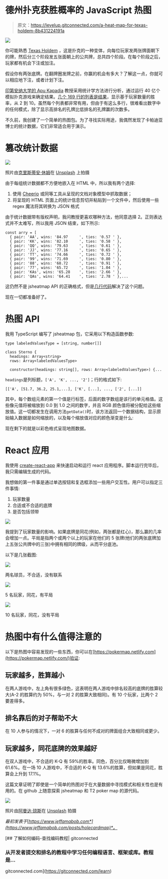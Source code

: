 # 德州扑克获胜概率的 JavaScript 热图

> 原文：<https://levelup.gitconnected.com/a-heat-map-for-texas-holdem-8b431224191a>

![](img/08098d7061f1e9be4db5d82c4c29a5b8.png)

你可能熟悉 [Texas Holdem](https://en.wikipedia.org/wiki/Texas_hold_%27em) ，这是扑克的一种变体，向每位玩家发两张牌面朝下的牌，然后分三个阶段发五张面朝上的公共牌，总共四个阶段。在每个阶段之后，玩家都有机会下注或加注。

假设你有两张底牌。在翻牌圈发牌之前，你赢的机会有多大？了解这一点，你就可以相应地下注，或者计划下注。

[印第安纳大学的 Apu Kapadia](https://cs.indiana.edu/~kapadia/index.html) 教授采用统计学方法进行分析，通过运行 40 亿个模拟扑克游戏来确定结果。[几个 169 行的列表是结果](https://cs.indiana.edu/~kapadia/nofoldem/)，显示基于玩家数量的胜率，从 2 到 10。虽然每个列表都非常有用，但由于有这么多行，很难看出数字中的任何模式，除了显示高排名的孔牌比低排名的孔牌赢的次数多。

不久前，我创建了一个简单的热图包。为了寻找实际用途，我偶然发现了卡帕迪亚博士的统计数据，它们非常适合用于演示。

# 篡改统计数据

![](img/0321bb517661eaca37999f8bdcea066f.png)

照片由[克里斯蒂安·休姆](https://unsplash.com/@christinhumephoto?utm_source=unsplash&utm_medium=referral&utm_content=creditCopyText)在 [Unsplash](https://unsplash.com/search/photos/massage?utm_source=unsplash&utm_medium=referral&utm_content=creditCopyText) 上拍摄

由于每组统计数据都不方便地嵌入在 HTML 中，所以我有两个选择:

1.  使用 [Cheerio](https://github.com/cheeriojs/cheerio) 或同等工具从呈现的文档对象模型中抓取数据；
2.  将呈现的 HTML 页面上的统计信息剪切并粘贴到一个文件中，然后使用一些 regex 魔法将其转换为 JSON 格式

由于统计数据带有版权声明，我问教授更喜欢哪种方法，他同意选择 2。正则表达式并不太难写，所以我用 JSON 结束，如下所示:

```
const arry = [
  { pair: 'AA', wins: '84.97	 ', ties: '0.57	' },
  { pair: 'KK', wins: '82.10	 ', ties: '0.58	' },
  { pair: 'QQ', wins: '79.63	 ', ties: '0.61	' },
  { pair: 'JJ', wins: '77.16	 ', ties: '0.65	' },
  { pair: 'TT', wins: '74.66	 ', ties: '0.72	' },
  { pair: '99', wins: '71.69	 ', ties: '0.80	' },
  { pair: '88', wins: '68.72	 ', ties: '0.91	' },
  { pair: '77', wins: '65.72	 ', ties: '1.04	' },
  { pair: 'KAs', wins: '65.28	 ', ties: '2.66	' },
  { pair: 'QAs', wins: '64.41	 ', ties: '2.78	' },...
```

这仍然不是 jsheatmap API 的正确格式，但是[几行代码](https://github.com/JeffML/pokermap/blob/master/src/datasets/dsParser.js)解决了这个问题。

现在一切都准备好了。

# 热图 API

我用 TypeScript 编写了 jsheatmap 包，它采用以下构造函数参数:

```
type labeledValuesType = [string, number[]]

class Sterno {
  headings: Array<string>
  rows: Array<labeledValuesType>

  constructor(headings: string[], rows: Array<labeledValuesType>) {...
```

`headings`是列标题，`['A', 'K', ..., '2']`；行的格式如下:

```
[['A', [51.7, 36.2, 25.1,...], ['K', [...], ..., ['2', [...]]
```

其中，每个数组元素的第一个值是行标签，后面的数字数组是该行的单元格值。这些像元值将被缩放到 0.0 到 1.0 之间的数字，并且 RGB 颜色值将被分配给这些缩放值。这一切都发生在调用方法`getData()`时，该方法返回一个数据结构，显示原始输入数据是如何缩放的，以及每个缩放值对应的颜色渐变是什么:

现在剩下的就是以彩色格式呈现地图数据。

# React 应用

我使用 [create-react-app](https://create-react-app.dev/) 来快速启动和运行 react 应用程序。脚本运行完毕后，我只需编辑生成的代码。

我想做的第一件事是通过单选按钮和复选框添加一些用户交互性。用户可以指定三件事情:

1.  玩家数量
2.  合适或不合适的底牌
3.  是否包括领带

![](img/952e7141b561aaf23c614354449aefac.png)

我提到了玩家数量的影响。如果底牌是同花(例如，两张都是红心)，那么赢的几率会增加一点。平局是指两个或两个以上的玩家在他们的 5 张牌(他们的两张底牌加上五张公共牌中的三张)中拥有相同的牌级，从而平分底池。

以下是几张截图:

![](img/03494c66c869c782b3074571be6624fd.png)

两名球员，不合适，没有联系

![](img/0f3941c04d29e4e5e589e5cc7687cefd.png)

5 名玩家，同花，有平局

![](img/9f5a7097444b45844eb4b5e43ea8460e.png)

10 名玩家，同花，没有平局

# 热图中有什么值得注意的

以下是热图中容易发现的一些东西，你可以在[https://pokermap.netlify.com](https://pokermap.netlify.com/)验证:

## **玩家越多，胜算越小**

在两人游戏中，左上角有很多绿色，这表明在两人游戏中排名较高的底牌的胜算较大(A-2 的胜算约为 50%，与一对 2 的胜算大致相同)。有 10 个玩家，比两个 2 要差得多。

## **排名靠后的对子帮助不大**

在 10 人参与的情况下，一对 6 的胜算与任何不成对的牌面组合大致相同或更少。

## **玩家越多，同花底牌的效果越好**

在双人游戏中，不合适的 K-Q 有 59%的胜率。同色，百分比仅略微增加到 61.6%。在一场 10 人游戏中，不合适的 K-Q 有 13.6%的胜算，但如果是同花，胜算会上升到 17.1%。

这篇文章证明了即使是一个简单的热图对于在大量数据中寻找模式和相关性也是有用的。在 github 上随意探索 jsheatmap 和 T2 poker map 的源代码。

![](img/123a56cd757c75199740b8d47048c9ea.png)

照片由[阿曼达·琼斯](https://unsplash.com/@amandagraphc?utm_source=unsplash&utm_medium=referral&utm_content=creditCopyText)在 [Unsplash](https://unsplash.com/search/photos/poker-chips?utm_source=unsplash&utm_medium=referral&utm_content=creditCopyText) 拍摄

*最初发表于*[*https://www.jeffamabob.com*](https://www.jeffamabob.com/posts/holecardmap)*。*

[](https://gitconnected.com/learn) [## 了解如何编码-查找编码教程| gitconnected

### 从开发者提交和排名的教程中学习任何编程语言、框架或库。教程是…

gitconnected.com](https://gitconnected.com/learn)